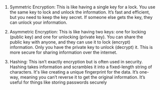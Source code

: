 1. Symmetric Encryption: This is like having a single key for a lock. You use the same key to lock and unlock the information. It’s fast and efficient, but you need to keep the key secret. If someone else gets the key, they can unlock your information.

 2. Asymmetric Encryption: This is like having two keys: one for locking (public key) and one for unlocking (private key). You can share the public key with anyone, and they can use it to lock (encrypt) information. Only you have the private key to unlock (decrypt) it. This is more secure for sharing information over the internet. 

3. Hashing: This isn’t exactly encryption but is often used in security. Hashing takes information and scrambles it into a fixed-length string of characters. It's like creating a unique fingerprint for the data. It’s one-way, meaning you can’t reverse it to get the original information. It’s useful for things like storing passwords securely